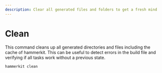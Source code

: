 ```yaml
---
description: Clear all generated files and folders to get a fresh mind.
---
```


# Clean

This command cleans up all generated directories and files including the cache of hammerkit. This can be useful to detect errors in the build file and verifying if all tasks work without a previous state.&#x20;

```
hammerkit clean
```
